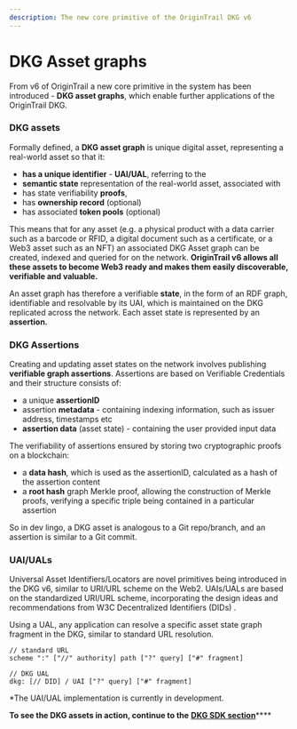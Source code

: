 ```yaml
---
description: The new core primitive of the OriginTrail DKG v6
---
```


# DKG Asset graphs

From v6 of OriginTrail a new core primitive in the system has been introduced - **DKG asset graphs**, which enable further applications of the OriginTrail DKG.&#x20;

### DKG assets

Formally defined, a **DKG asset graph** is unique digital asset, representing a real-world asset so that it:&#x20;

* **has a unique identifier** - **UAI/UAL**, referring to the&#x20;
* **semantic state** representation of the real-world asset, associated with&#x20;
* has state verifiability **proofs**,&#x20;
* has **ownership record** (optional)&#x20;
* has associated **token pools** (optional)

This means that for any asset (e.g. a physical product with a data carrier such as a barcode or RFID, a digital document such as a certificate, or a Web3 asset such as an NFT) an associated DKG Asset graph can be created, indexed and queried for on the network. **OriginTrail v6 allows all these assets to become Web3 ready and makes them easily discoverable, verifiable and valuable.**

An asset graph has therefore a verifiable **state**, in the form of an RDF graph, identifiable and resolvable by its UAI, which is maintained on the DKG replicated across the network. Each asset state is represented by an **assertion.**&#x20;

### DKG Assertions

Creating and updating asset states on the network involves publishing **verifiable graph assertions**. Assertions are based on Verifiable Credentials and their structure consists of:&#x20;

* a unique **assertionID**
* assertion **metadata** - containing indexing information, such as issuer address, timestamps etc
* **assertion data** (asset state) - containing the user provided input data

The verifiability of assertions ensured by storing two cryptographic proofs on a blockchain:

* a **data hash**, which is used as the assertionID, calculated as a hash of the assertion content
* a **root hash** graph Merkle proof, allowing the construction of Merkle proofs, verifying a specific triple being contained in a particular assertion

So in dev lingo, a DKG asset is analogous to a Git repo/branch, and an assertion is similar to a Git commit.

### UAI/UALs

Universal Asset Identifiers/Locators are novel primitives being introduced in the DKG v6, similar to URI/URL scheme on the Web2. UAIs/UALs are based on the standardized URI/URL scheme, incorporating the design ideas and recommendations from W3C Decentralized Identifiers (DIDs) .&#x20;

Using a UAL, any application can resolve a specific asset state graph fragment in the DKG, similar to standard URL resolution.

```
// standard URL
scheme ":" ["//" authority] path ["?" query] ["#" fragment]

// DKG UAL
dkg: [// DID] / UAI ["?" query] ["#" fragment]
```

\*The UAI/UAL implementation is currently in development.

**To see the DKG assets in action, continue to the** [**DKG SDK section**](dkg-sdk/)****
